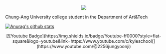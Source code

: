 <div align=center>
<a href="https://hits.seeyoufarm.com"><img src="https://hits.seeyoufarm.com/api/count/incr/badge.svg?url=https%3A%2F%2Fgithub.com%2FJung0304&count_bg=%23C73DB6&title_bg=%23555555&icon=&icon_color=%23E7E7E7&title=hits&edge_flat=false"/></a>
</div>

Chung-Ang University 
college student in the Department of Art&Tech

[![Anurag's github stats](https://github-readme-stats.vercel.app/api?username=Jung0304)](https://github.com/anuraghazra/github-readme-stats)

<div align=center>
[![Youtube Badge](https://img.shields.io/badge/Youtube-ff0000?style=flat-square&logo=youtube&link=https://www.youtube.com/c/kyleschool)](https://www.youtube.com/@2256jungyoonji)
</div>

<!--
**Jung0304/Jung0304** is a ✨ _special_ ✨ repository because its `README.md` (this file) appears on your GitHub profile.

Here are some ideas to get you started:

- 🔭 I’m currently working on ...
- 🌱 I’m currently learning ...
- 👯 I’m looking to collaborate on ...
- 🤔 I’m looking for help with ...
- 💬 Ask me about ...
- 📫 How to reach me: ...
- 😄 Pronouns: ...
- ⚡ Fun fact: ...
-->
